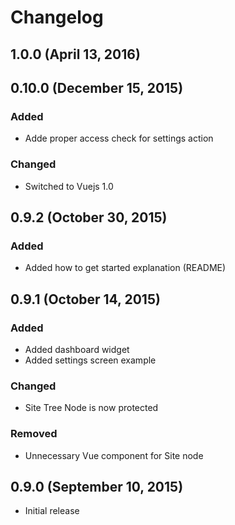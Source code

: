 # Changelog

## 1.0.0 (April 13, 2016)

## 0.10.0 (December 15, 2015)

### Added
- Adde proper access check for settings action

### Changed
- Switched to Vuejs 1.0

## 0.9.2 (October 30, 2015)

### Added
- Added how to get started explanation (README)

## 0.9.1 (October 14, 2015)

### Added
- Added dashboard widget
- Added settings screen example

### Changed
- Site Tree Node is now protected

### Removed
- Unnecessary Vue component for Site node

## 0.9.0 (September 10, 2015)

- Initial release
